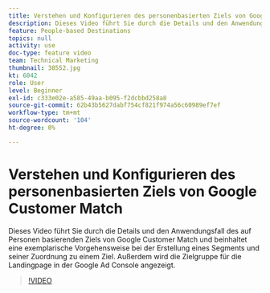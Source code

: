 ```yaml
---
title: Verstehen und Konfigurieren des personenbasierten Ziels von Google Customer Match
description: Dieses Video führt Sie durch die Details und den Anwendungsfall des auf Personen basierenden Ziels von Google Customer Match und beinhaltet eine exemplarische Vorgehensweise bei der Erstellung eines Segments und seiner Zuordnung zu einem Ziel. Außerdem wird die Zielgruppe für die Landingpage in der Google Ad Console angezeigt.
feature: People-based Destinations
topics: null
activity: use
doc-type: feature video
team: Technical Marketing
thumbnail: 38552.jpg
kt: 6042
role: User
level: Beginner
exl-id: c333e02e-a585-49aa-b095-f2dcbbd258a8
source-git-commit: 62b43b5627dabf754cf821f974a56c60989ef7ef
workflow-type: tm+mt
source-wordcount: '104'
ht-degree: 0%

---
```


# Verstehen und Konfigurieren des personenbasierten Ziels von Google Customer Match

Dieses Video führt Sie durch die Details und den Anwendungsfall des auf Personen basierenden Ziels von Google Customer Match und beinhaltet eine exemplarische Vorgehensweise bei der Erstellung eines Segments und seiner Zuordnung zu einem Ziel. Außerdem wird die Zielgruppe für die Landingpage in der Google Ad Console angezeigt.

>[!VIDEO](https://video.tv.adobe.com/v/326461/?quality=12&learn=on&captions=ger)
